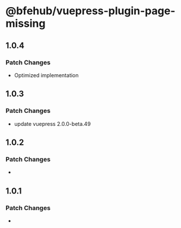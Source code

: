 # @bfehub/vuepress-plugin-page-missing

## 1.0.4

### Patch Changes

- Optimized implementation

## 1.0.3

### Patch Changes

- update vuepress 2.0.0-beta.49

## 1.0.2

### Patch Changes

-

## 1.0.1

### Patch Changes

-
